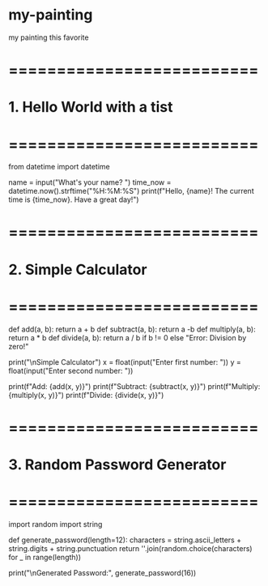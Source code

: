 # my-painting
my painting this favorite
# ==========================
# 1. Hello World with a tist
# ==========================
from datetime import datetime

name = input("What's your name? ")
time_now = datetime.now().strftime("%H:%M:%S")
print(f"Hello, {name}! The current time is {time_now}. Have a great day!")

# ==========================
# 2. Simple Calculator
# ==========================
def add(a, b): return a + b
def subtract(a, b): return a -b 
def multiply(a, b): return a * b
def divide(a, b): return a / b if b != 0 else "Error: Division by zero!"

print("\nSimple Calculator")
x = float(input("Enter first number: "))
y = float(input("Enter second number: "))

print(f"Add: {add(x, y)}")
print(f"Subtract: {subtract(x, y)}")
print(f"Multiply: {multiply(x, y)}")
print(f"Divide: {divide(x, y)}")

# ==========================
# 3. Random Password Generator
# ==========================
import random
import string

def generate_password(length=12):
    characters = string.ascii_letters + string.digits + string.punctuation
    return ''.join(random.choice(characters) for _ in range(length))

print("\nGenerated Password:", generate_password(16))
